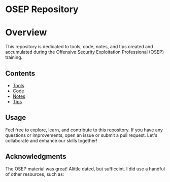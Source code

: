 # OSEP Repository 

# Overview

This repository is dedicated to tools, code, notes, and tips created and accumulated during the Offensive Security Exploitation Professional (OSEP) training.

## Contents

- [Tools](#tools)
- [Code](#code)
- [Notes](#notes)
- [Tips](#tips)

## Usage

Feel free to explore, learn, and contribute to this repository. If you have any questions or improvements, open an issue or submit a pull request. Let's collaborate and enhance our skills together!

## Acknowledgments

The OSEP material was great! Alittle dated, but sufficeint. I did use a handful of other resources, such as: 
 
